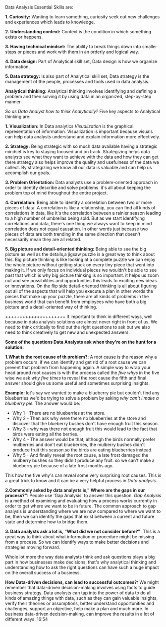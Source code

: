Data Analysis Essential Skills are:

  **1. Curiosity:**
       Wanting to learn something, curiosity seek out new challenges and experiences which leads to knowledge. 
        
  **2. Understanding context:**
       Context is the condition in which something exists or happens.
        
  **3. Having technical mindset:**
       The ability to break things down into smaller steps or pieces and work with them in an orderly and logical way.
  
  **4. Data design:**
       Part of Analytical skill set, Data design is how we organize information.
  
  **5. Data strategy:**
       Is also part of Analytical skill set, Data strategy is the management of the people, processes and tools used in data analysis.
        
**Analytical thinking:** 
Analytical thinking involves identifying and defining a problem and then solving it by using data in an organized, step-by-step manner.

*So as Data Analyst how to think Analytically?*
  Five key aspects to Analytical thinking are:
   
**1. Visualization:**
In Data analytics *Visualization* is the graphical representation of information. Visualization is important because visuals can help data analysts understand and explain information more effectively.
     
**2. Strategy:**
Being strategic with so much data available having a strategic mindset is key to staying focused and on track. Strategizing helps data analysts see what they want to achieve with the data and how they can get there strategy also helps improve the quality and usefulness of the data we collect. By strategizing we know all our data is valuable and can help us accomplish our goals.
     
**3. Problem Orientation:**
Data analysts use a problem-oriented approach in order to identify describe and solve problems. it's all about keeping the problem top of mind throughout the entire project.
     
**4. Correlation:**
Being able to identify a correlation between two or more pieces of data. A correlation is like a relationship, you can find all kinds of correlations in data, like it's the correlation between a rainier season leading to a high number of umbrellas being sold. 
But as we start identifying correlations and data, there's one thing we always want to keep in mind correlation does not equal causation. In other words just because two pieces
of data are both trending in the same direction that doesn't necessarily mean they are all related.

**5. Big picture and detail-oriented thinking:**
Being able to see the big picture as well as the details,a jigsaw puzzle is a great way to think about this. Big picture thinking is like looking at a complete puzzle we
can enjoy the whole picture without getting stuck on every tiny piece that went into making it. If we only focus on individual pieces we wouldn't be able to see past that which is why big picture thinking is so important. it helps us zoom out and see possibilities and opportunities this leads to exciting new ideas or innovations.
On the flip side detail-oriented thinking is all about figuring out all of the aspects that will help you execute a plan in other words the pieces that make up your puzzle, there are all kinds of problems in the business world that can benefit from employees who have both a big picture and a detail-oriented way of thinking.

+++++++++++++++++++++
It important to think in different ways, well because in data analysis solutions are almost never right in front of us. We need to think critically to find out the right questions to ask but we also need to think creatively to get new and unexpected answers. 

**Some of the questions Data Analysts ask when they're on the hunt for a solution:**
 
**1.What is the root cause of th problem?**: A root cause is the reason why a problem occurs. if we can identify and get rid of a root cause we can prevent that problem from happening again. A simple way to wrap your head around root causes is with the process called the *five whys* in the five wise we ask *why five times* to reveal the root cause the fifth and final answer should give us some useful and sometimes surprising insights.

   **Example:** let's say we wanted to make a blueberry pie but couldn't find any blueberries we'd be trying to solve a problem by asking *why can't i make a blueberry pie.*
   The answer would be:
   + Why 1 - There are no blueberries at the store.
   + Why 2 - Then ask why were there no blueberries at the store and discover that the blueberry bushes don't have enough fruit this season.
   + Why 3 - why was there not enough fruit this would lead to the fact that birds were eating all the berries.
   + Why 4 - The answer would be that, although the birds normally prefer mulberries and don't eat blueberries, the mulberry bushes didn't produce fruit this season.so the birds are eating blueberries instead.
   + Why 5 - And finally reveal the root cause, a late frost damaged the mulberry bushes so they didn't produce any fruit. so we can't make a blueberry pie because of a late frost months ago.

This how the five why's can reveal some very surprising root causes. This is a great trick to know and it can be a very helpful process in *Data analysis*.

**2.Commonly asked by data analysts is," Where are the gaps in our process?"**: People use 'Gap Analysis' to answer this question. 
*Gap Analysis* is a method of examining and evaluating how a process works currently in order to get where we want to be in future. The common approach to gap analysis is understanding where we are now compared to where we want to be, then we can identify the gaps that exist between a current and future state and determine how to bridge them.

**3. Data analysts ask a lot is, "What did we not consider before?"**: This is a great way to think about what information or procedure might be missing from a process. So we can identify ways to make better decisions and strategies moving forward.

Whole lot more the way data analysts think and ask questions plays a big part in how businesses make decisions, that's why analytical thinking and understanding how to ask the right questions can have such a huge impact on the overall success of a business.

**How Data-driven decisions, can lead to successful outcomes?:**
We might remember that data-driven decision-making involves using facts to guide business strategy.
Data analysts can tap into the power of data to do all kinds of amazing things with data, such as they can gain valuable insights, verify their theories or assumptions, better understand opportunities and challenges, support an objective, help make a plan and much more. In business data-driven decision-making, can improve the results in a lot of different ways. 16:54
